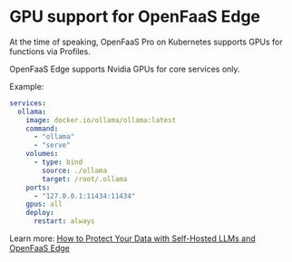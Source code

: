 # GPU support for OpenFaaS Edge

At the time of speaking, OpenFaaS Pro on Kubernetes supports GPUs for functions via Profiles.

OpenFaaS Edge supports Nvidia GPUs for core services only.

Example:

```yaml
services:  
  ollama:
    image: docker.io/ollama/ollama:latest
    command:
      - "ollama"
      - "serve"
    volumes:
      - type: bind
        source: ./ollama
        target: /root/.ollama
    ports:
      - "127.0.0.1:11434:11434"
    gpus: all
    deploy:
      restart: always
```

Learn more: [How to Protect Your Data with Self-Hosted LLMs and OpenFaaS Edge](https://www.openfaas.com/blog/local-llm-openfaas-edge/)

